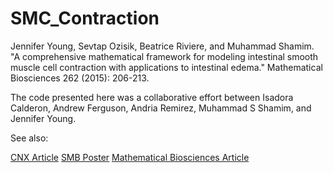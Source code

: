 # SMC_Contraction

Jennifer Young, Sevtap Ozisik, Beatrice Riviere, and Muhammad Shamim. "A comprehensive mathematical framework for modeling intestinal smooth muscle cell contraction with applications to intestinal edema." Mathematical Biosciences 262 (2015): 206-213.

The code presented here was a collaborative effort between Isadora Calderon, Andrew Ferguson, Andria Remirez, Muhammad S Shamim, and Jennifer Young.

See also:

<a href="http://cnx.org/contents/a285ecfc-3ee3-407b-bb29-5c42c34b66ee@2/Exploring_the_Biochemical_and_">CNX Article</a>
<a href="http://mshamim.com/research/SMB.pdf">SMB Poster</a>
<a href="http://www.ncbi.nlm.nih.gov/pubmed/25640870">Mathematical Biosciences Article</a>

